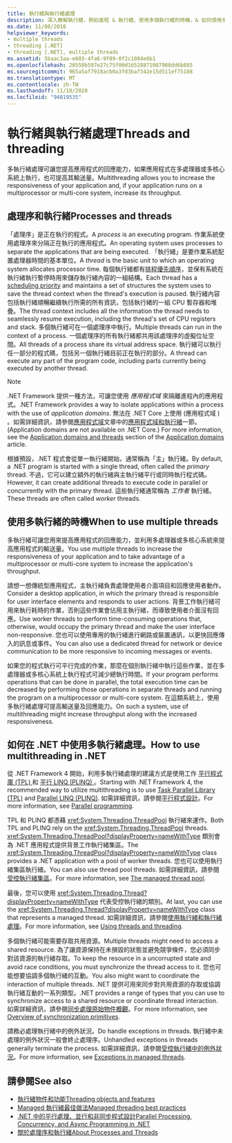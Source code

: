 ```yaml
---
title: 執行緒與執行緒處理
description: 深入瞭解執行緒，例如進程 & 執行緒、使用多個執行緒的時機，& 如何使用多執行緒來提高 .NET 中的回應能力或輸送量。
ms.date: 11/08/2018
helpviewer_keywords:
- multiple threads
- threading [.NET]
- threading [.NET], multiple threads
ms.assetid: 5baac3aa-e603-4fa6-9f89-0f2c1084e6b1
ms.openlocfilehash: 20550b597e27c75f00d16528871007988dd6b885
ms.sourcegitcommit: 965a5af7918acb0a3fd3baf342e15d511ef75188
ms.translationtype: MT
ms.contentlocale: zh-TW
ms.lasthandoff: 11/18/2020
ms.locfileid: "94819535"
---
```

# <a name="threads-and-threading"></a><span data-ttu-id="14eb5-103">執行緒與執行緒處理</span><span class="sxs-lookup"><span data-stu-id="14eb5-103">Threads and threading</span></span>

<span data-ttu-id="14eb5-104">多執行緒處理可讓您提高應用程式的回應能力，如果應用程式在多處理器或多核心系統上執行，也可提高其輸送量。</span><span class="sxs-lookup"><span data-stu-id="14eb5-104">Multithreading allows you to increase the responsiveness of your application and, if your application runs on a multiprocessor or multi-core system, increase its throughput.</span></span>

## <a name="processes-and-threads"></a><span data-ttu-id="14eb5-105">處理序和執行緒</span><span class="sxs-lookup"><span data-stu-id="14eb5-105">Processes and threads</span></span>

<span data-ttu-id="14eb5-106">「處理序」是正在執行的程式。</span><span class="sxs-lookup"><span data-stu-id="14eb5-106">A *process* is an executing program.</span></span> <span data-ttu-id="14eb5-107">作業系統使用處理序來分隔正在執行的應用程式。</span><span class="sxs-lookup"><span data-stu-id="14eb5-107">An operating system uses processes to separate the applications that are being executed.</span></span> <span data-ttu-id="14eb5-108">「執行緒」是要作業系統配置處理器時間的基本單位。</span><span class="sxs-lookup"><span data-stu-id="14eb5-108">A *thread* is the basic unit to which an operating system allocates processor time.</span></span> <span data-ttu-id="14eb5-109">每個執行緒都有[排程優先順序](scheduling-threads.md)，並保有系統在執行緒執行暫停時用來儲存執行緒內容的一組結構。</span><span class="sxs-lookup"><span data-stu-id="14eb5-109">Each thread has a [scheduling priority](scheduling-threads.md) and maintains a set of structures the system uses to save the thread context when the thread's execution is paused.</span></span> <span data-ttu-id="14eb5-110">執行緒內容包括執行緒順暢繼續執行所需的所有資訊，包括執行緒的一組 CPU 暫存器和堆疊。</span><span class="sxs-lookup"><span data-stu-id="14eb5-110">The thread context includes all the information the thread needs to seamlessly resume execution, including the thread's set of CPU registers and stack.</span></span> <span data-ttu-id="14eb5-111">多個執行緒可在一個處理序中執行。</span><span class="sxs-lookup"><span data-stu-id="14eb5-111">Multiple threads can run in the context of a process.</span></span> <span data-ttu-id="14eb5-112">一個處理序的所有執行緒都共用該處理序的虛擬位址空間。</span><span class="sxs-lookup"><span data-stu-id="14eb5-112">All threads of a process share its virtual address space.</span></span> <span data-ttu-id="14eb5-113">執行緒可以執行任一部分的程式碼，包括另一個執行緒目前正在執行的部分。</span><span class="sxs-lookup"><span data-stu-id="14eb5-113">A thread can execute any part of the program code, including parts currently being executed by another thread.</span></span>

> [!NOTE]
> <span data-ttu-id="14eb5-114">.NET Framework 提供一種方法，可讓您使用 *應用程式域* 來隔離進程內的應用程式。</span><span class="sxs-lookup"><span data-stu-id="14eb5-114">.NET Framework provides a way to isolate applications within a process with the use of *application domains*.</span></span> <span data-ttu-id="14eb5-115">無法在 .NET Core 上使用 (應用程式域 ) 。如需詳細資訊，請參閱[應用程式域](../../framework/app-domains/application-domains.md)文章中的[應用程式域和執行緒](../../framework/app-domains/application-domains.md#application-domains-and-threads)一節。</span><span class="sxs-lookup"><span data-stu-id="14eb5-115">(Application domains are not available on .NET Core.) For more information, see the [Application domains and threads](../../framework/app-domains/application-domains.md#application-domains-and-threads) section of the [Application domains](../../framework/app-domains/application-domains.md) article.</span></span>

<span data-ttu-id="14eb5-116">根據預設，.NET 程式會從單一執行緒開始，通常稱為「主」執行緒。</span><span class="sxs-lookup"><span data-stu-id="14eb5-116">By default, a .NET program is started with a single thread, often called the *primary* thread.</span></span> <span data-ttu-id="14eb5-117">不過，它可以建立額外的執行緒與主執行緒平行或同時執行程式碼。</span><span class="sxs-lookup"><span data-stu-id="14eb5-117">However, it can create additional threads to execute code in parallel or concurrently with the primary thread.</span></span> <span data-ttu-id="14eb5-118">這些執行緒通常稱為 *工作者* 執行緒。</span><span class="sxs-lookup"><span data-stu-id="14eb5-118">These threads are often called *worker* threads.</span></span>

## <a name="when-to-use-multiple-threads"></a><span data-ttu-id="14eb5-119">使用多執行緒的時機</span><span class="sxs-lookup"><span data-stu-id="14eb5-119">When to use multiple threads</span></span>

<span data-ttu-id="14eb5-120">多執行緒可讓您用來提高應用程式的回應能力，並利用多處理器或多核心系統來提高應用程式的輸送量。</span><span class="sxs-lookup"><span data-stu-id="14eb5-120">You use multiple threads to increase the responsiveness of your application and to take advantage of a multiprocessor or multi-core system to increase the application's throughput.</span></span>

<span data-ttu-id="14eb5-121">請想一想傳統型應用程式，主執行緒負責處理使用者介面項目和回應使用者動作。</span><span class="sxs-lookup"><span data-stu-id="14eb5-121">Consider a desktop application, in which the primary thread is responsible for user interface elements and responds to user actions.</span></span> <span data-ttu-id="14eb5-122">背景工作執行緒可用來執行耗時的作業，否則這些作業會佔用主執行緒，而導致使用者介面沒有回應。</span><span class="sxs-lookup"><span data-stu-id="14eb5-122">Use worker threads to perform time-consuming operations that, otherwise, would occupy the primary thread and make the user interface non-responsive.</span></span> <span data-ttu-id="14eb5-123">您也可以使用專用的執行緒進行網路或裝置通訊，以更快回應傳入的訊息或事件。</span><span class="sxs-lookup"><span data-stu-id="14eb5-123">You can also use a dedicated thread for network or device communication to be more responsive to incoming messages or events.</span></span>

<span data-ttu-id="14eb5-124">如果您的程式執行可平行完成的作業，那麼在個別執行緒中執行這些作業，並在多處理器或多核心系統上執行程式可減少總執行時間。</span><span class="sxs-lookup"><span data-stu-id="14eb5-124">If your program performs operations that can be done in parallel, the total execution time can be decreased by performing those operations in separate threads and running the program on a multiprocessor or multi-core system.</span></span> <span data-ttu-id="14eb5-125">在這類系統上，使用多執行緒處理可提高輸送量及回應能力。</span><span class="sxs-lookup"><span data-stu-id="14eb5-125">On such a system, use of multithreading might increase throughput along with the increased responsiveness.</span></span>

## <a name="how-to-use-multithreading-in-net"></a><span data-ttu-id="14eb5-126">如何在 .NET 中使用多執行緒處理。</span><span class="sxs-lookup"><span data-stu-id="14eb5-126">How to use multithreading in .NET</span></span>

<span data-ttu-id="14eb5-127">從 .NET Framework 4 開始，利用多執行緒處理的建議方式是使用工作 [平行程式庫 (TPL) ](../parallel-programming/task-parallel-library-tpl.md) 和 [平行 LINQ (PLINQ) ](../parallel-programming/introduction-to-plinq.md)。</span><span class="sxs-lookup"><span data-stu-id="14eb5-127">Starting with .NET Framework 4, the recommended way to utilize multithreading is to use [Task Parallel Library (TPL)](../parallel-programming/task-parallel-library-tpl.md) and [Parallel LINQ (PLINQ)](../parallel-programming/introduction-to-plinq.md).</span></span> <span data-ttu-id="14eb5-128">如需詳細資訊，請參閱[平行程式設計](../parallel-programming/index.md)。</span><span class="sxs-lookup"><span data-stu-id="14eb5-128">For more information, see [Parallel programming](../parallel-programming/index.md).</span></span>

<span data-ttu-id="14eb5-129">TPL 和 PLINQ 都憑藉 <xref:System.Threading.ThreadPool> 執行緒來運作。</span><span class="sxs-lookup"><span data-stu-id="14eb5-129">Both TPL and PLINQ rely on the <xref:System.Threading.ThreadPool> threads.</span></span> <span data-ttu-id="14eb5-130"><xref:System.Threading.ThreadPool?displayProperty=nameWithType> 類別會為 .NET 應用程式提供背景工作執行緒集區。</span><span class="sxs-lookup"><span data-stu-id="14eb5-130">The <xref:System.Threading.ThreadPool?displayProperty=nameWithType> class provides a .NET application with a pool of worker threads.</span></span> <span data-ttu-id="14eb5-131">您也可以使用執行緒集區執行緒。</span><span class="sxs-lookup"><span data-stu-id="14eb5-131">You can also use thread pool threads.</span></span> <span data-ttu-id="14eb5-132">如需詳細資訊，請參閱[受控執行緒集區](the-managed-thread-pool.md)。</span><span class="sxs-lookup"><span data-stu-id="14eb5-132">For more information, see [The managed thread pool](the-managed-thread-pool.md).</span></span>

<span data-ttu-id="14eb5-133">最後，您可以使用 <xref:System.Threading.Thread?displayProperty=nameWithType> 代表受控執行緒的類別。</span><span class="sxs-lookup"><span data-stu-id="14eb5-133">At last, you can use the <xref:System.Threading.Thread?displayProperty=nameWithType> class that represents a managed thread.</span></span> <span data-ttu-id="14eb5-134">如需詳細資訊，請參閱[使用執行緒和執行緒處理](using-threads-and-threading.md)。</span><span class="sxs-lookup"><span data-stu-id="14eb5-134">For more information, see [Using threads and threading](using-threads-and-threading.md).</span></span>

<span data-ttu-id="14eb5-135">多個執行緒可能需要存取共用資源。</span><span class="sxs-lookup"><span data-stu-id="14eb5-135">Multiple threads might need to access a shared resource.</span></span> <span data-ttu-id="14eb5-136">為了讓資源保持在未損毀的狀態並避免競爭條件，您必須同步對該資源的執行緒存取。</span><span class="sxs-lookup"><span data-stu-id="14eb5-136">To keep the resource in a uncorrupted state and avoid race conditions, you must synchronize the thread access to it.</span></span> <span data-ttu-id="14eb5-137">您也可能想要協調多個執行緒的互動。</span><span class="sxs-lookup"><span data-stu-id="14eb5-137">You also might want to coordinate the interaction of multiple threads.</span></span> <span data-ttu-id="14eb5-138">.NET 提供可用來同步對共用資源的存取或協調執行緒互動的一系列類型。</span><span class="sxs-lookup"><span data-stu-id="14eb5-138">.NET provides a range of types that you can use to synchronize access to a shared resource or coordinate thread interaction.</span></span> <span data-ttu-id="14eb5-139">如需詳細資訊，請參閱[同步處理原始物件概觀](overview-of-synchronization-primitives.md)。</span><span class="sxs-lookup"><span data-stu-id="14eb5-139">For more information, see [Overview of synchronization primitives](overview-of-synchronization-primitives.md).</span></span>

<span data-ttu-id="14eb5-140">請務必處理執行緒中的例外狀況。</span><span class="sxs-lookup"><span data-stu-id="14eb5-140">Do handle exceptions in threads.</span></span> <span data-ttu-id="14eb5-141">執行緒中未處理的例外狀況一般會終止處理序。</span><span class="sxs-lookup"><span data-stu-id="14eb5-141">Unhandled exceptions in threads generally terminate the process.</span></span> <span data-ttu-id="14eb5-142">如需詳細資訊，請參閱[受控執行緒中的例外狀況](exceptions-in-managed-threads.md)。</span><span class="sxs-lookup"><span data-stu-id="14eb5-142">For more information, see [Exceptions in managed threads](exceptions-in-managed-threads.md).</span></span>

## <a name="see-also"></a><span data-ttu-id="14eb5-143">請參閱</span><span class="sxs-lookup"><span data-stu-id="14eb5-143">See also</span></span>

- [<span data-ttu-id="14eb5-144">執行緒物件和功能</span><span class="sxs-lookup"><span data-stu-id="14eb5-144">Threading objects and features</span></span>](threading-objects-and-features.md)
- [<span data-ttu-id="14eb5-145">Managed 執行緒最佳做法</span><span class="sxs-lookup"><span data-stu-id="14eb5-145">Managed threading best practices</span></span>](managed-threading-best-practices.md)
- [<span data-ttu-id="14eb5-146">.NET 中的平行處理、並行和非同步程式設計</span><span class="sxs-lookup"><span data-stu-id="14eb5-146">Parallel Processing, Concurrency, and Async Programming in .NET</span></span>](../parallel-processing-and-concurrency.md)
- [<span data-ttu-id="14eb5-147">關於處理序和執行緒</span><span class="sxs-lookup"><span data-stu-id="14eb5-147">About Processes and Threads</span></span>](/windows/desktop/procthread/about-processes-and-threads)
